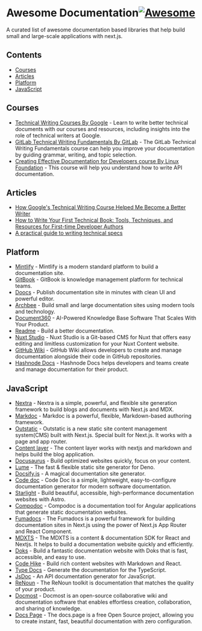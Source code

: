# Awesome Documentation[![Awesome](https://awesome.re/badge.svg)](https://awesome.re) <!-- omit in toc -->

A curated list of awesome documentation based libraries that help build small and large-scale applications with next.js.

## Contents <!-- omit in toc -->

- [Courses](#courses)
- [Articles](#articles)
- [Platform](#platform)
- [JavaScript](#javascript)

## Courses

- [Technical Writing Courses By Google](https://developers.google.com/tech-writing) - Learn to write better technical documents with our courses and resources, including insights into the role of technical writers at Google.
- [GitLab Technical Writing Fundamentals By GitLab](https://university.gitlab.com/courses/gitlab-technical-writing-fundamentals) - The GitLab Technical Writing Fundamentals course can help you improve your documentation by guiding grammar, writing, and topic selection.
- [Creating Effective Documentation for Developers course By Linux Foundation](https://training.linuxfoundation.org/training/open-source-technical-documentation-essentials-lfc111) - This course will help you understand how to write API documentation.

## Articles

- [How Google's Technical Writing Course Helped Me Become a Better Writer](https://www.freecodecamp.org/news/what-google-taught-me-about-technical-writting)
- [How to Write Your First Technical Book: Tools, Techniques, and Resources for First-time Developer Authors](https://www.freecodecamp.org/news/how-to-write-your-first-technical-book)
- [A practical guide to writing technical specs](https://stackoverflow.blog/2020/04/06/a-practical-guide-to-writing-technical-specs/)

## Platform

- [Mintlify](https://mintlify.com/) - Mintlify is a modern standard platform to build a documentation site.
- [GitBook](https://www.gitbook.com/) - GitBook is knowledge management platform for technical teams.
- [Doocs](https://doocs.app) - Publish documentation site in minutes with clean UI and powerful editor.
- [Archbee](https://www.archbee.com) - Build small and large documentation sites using modern tools and technology.
- [Document360](https://document360.com/) - AI-Powered Knowledge Base Software That Scales With Your Product.
- [Readme](https://readme.com/documentation) - Build a better documentation.
- [Nuxt Studio](https://nuxt.studio/) - Nuxt Studio is a Git-based CMS for Nuxt that offers easy editing and limitless customization for your Nuxt Content website.
- [GitHub Wiki](https://docs.github.com/en/communities/documenting-your-project-with-wikis/about-wikis) - GitHub Wiki allows developers to create and manage documentation alongside their code in GitHub repositories.
- [Hashnode Docs](https://hashnode.com/products/docs) - Hashnode Docs helps developers and teams create and manage documentation for their product.

## JavaScript

- [Nextra](https://nextra.site/) - Nextra is a simple, powerful, and flexible site generation framework to build blogs and documents with Next.js and MDX.
- [Markdoc](https://markdoc.dev/) - Markdoc is a powerful, flexible, Markdown-based authoring framework.
- [Outstatic](https://outstatic.com) - Outstatic is a new static site content management system(CMS) built with Next.js. Special built for Next.js. It works with a page and app router.
- [Content layer](https://www.npmjs.com/package/contentlayer) - The content layer works with nextjs and markdown and helps build the blog application.
- [Docusaurus](https://docusaurus.io/) - Build optimized websites quickly, focus on your content.
- [Lume](https://lume.land) - The fast & flexible static site generator for Deno.
- [Docsify.js](https://docsify.js.org) - A magical documentation site generator.
- [Code doc](https://codedoc.cc) - Code Doc is a simple, lightweight, easy-to-configure documentation generator for modern software documentation.
- [Starlight](https://starlight.astro.build/) - Build beautiful, accessible, high-performance documentation websites with Astro.
- [Compodoc](https://compodoc.app/) - Compodoc is a documentation tool for Angular applications that generate static documentation websites.
- [Fumadocs](https://fumadocs.vercel.app/) - The Fumadocs is a powerful framework for building documentation sites in Next.js using the power of Next.js App Router and React Component.
- [MDXTS](https://www.mdxts.dev) - The MDXTS is a content & documentation SDK for React and Nextjs. It helps to build a documentation website quickly and efficiently.
- [Doks](https://getdoks.org/) - Build a fantastic documentation website with Doks that is fast, accessible, and easy to use.
- [Code Hike](https://codehike.org) - Build rich content websites with Markdown and React.
- [Type Docs](https://github.com/TypeStrong/typedoc) - Generate the documentation for the TypeScript.
- [JsDoc](https://github.com/jsdoc/jsdoc) - An API documentation generator for JavaScript.
- [ReNoun](https://www.renoun.dev/) - The ReNoun toolkit is documentation that matches the quality of your product.
- [Docmost](https://docmost.com/) - Docmost is an open-source collaborative wiki and documentation software that enables effortless creation, collaboration, and sharing of knowledge.
- [Docs Page](https://docs.page) - The docs.page is a free Open Source project, allowing you to create instant, fast, beautiful documentation with zero configuration.
